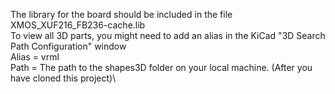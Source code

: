 The library for the board should be included in the file XMOS_XUF216_FB236-cache.lib\
To view all 3D parts, you might need to add an alias in the KiCad "3D Search Path Configuration" window\
Alias = vrml\
Path = The path to the shapes3D folder on your local machine. (After you have cloned this project)\
